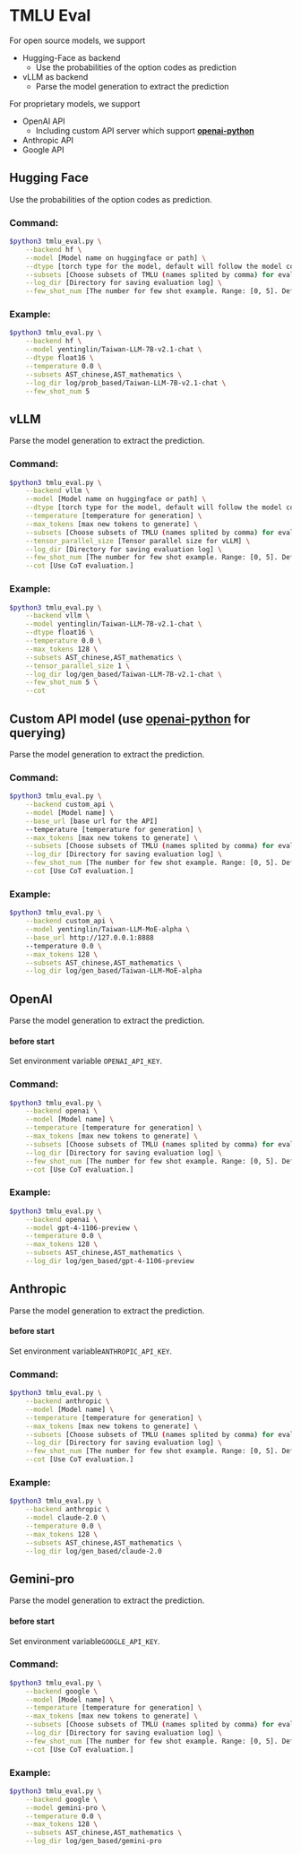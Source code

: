 # TMLU Eval

For open source models, we support 

* Hugging-Face as backend 
  * Use the probabilities of the option codes as prediction
* vLLM as backend
  * Parse the model generation to extract the prediction

For proprietary models, we support

* OpenAI API
  * Including custom API server which support **[openai-python](https://github.com/openai/openai-python)**
* Anthropic API
* Google API

## Hugging Face

Use the probabilities of the option codes as prediction.

### Command:

```bash
$python3 tmlu_eval.py \
	--backend hf \
	--model [Model name on huggingface or path] \
	--dtype [torch type for the model, default will follow the model config] \
	--subsets [Choose subsets of TMLU (names splited by comma) for evalutaion. Default is 'ALL'] \
	--log_dir [Directory for saving evaluation log] \
	--few_shot_num [The number for few shot example. Range: [0, 5]. Default is 5.]
```

### Example:

```bash
$python3 tmlu_eval.py \
	--backend hf \
	--model yentinglin/Taiwan-LLM-7B-v2.1-chat \
	--dtype float16 \
	--temperature 0.0 \
	--subsets AST_chinese,AST_mathematics \
	--log_dir log/prob_based/Taiwan-LLM-7B-v2.1-chat \
	--few_shot_num 5
```

## vLLM

Parse the model generation to extract the prediction.

### Command:

```bash
$python3 tmlu_eval.py \
	--backend vllm \
	--model [Model name on huggingface or path] \
	--dtype [torch type for the model, default will follow the model config] \
	--temperature [temperature for generation] \
	--max_tokens [max new tokens to generate] \
	--subsets [Choose subsets of TMLU (names splited by comma) for evalutaion. Default is 'ALL']  \
	--tensor_parallel_size [Tensor parallel size for vLLM] \
	--log_dir [Directory for saving evaluation log] \
	--few_shot_num [The number for few shot example. Range: [0, 5]. Default is 5.] \
	--cot [Use CoT evaluation.]
```

### Example:

```bash
$python3 tmlu_eval.py \
	--backend vllm \
	--model yentinglin/Taiwan-LLM-7B-v2.1-chat \
	--dtype float16 \
	--temperature 0.0 \
	--max_tokens 128 \
	--subsets AST_chinese,AST_mathematics \
	--tensor_parallel_size 1 \
	--log_dir log/gen_based/Taiwan-LLM-7B-v2.1-chat \
	--few_shot_num 5 \
	--cot
```

## Custom API model (use **[openai-python](https://github.com/openai/openai-python)** for querying)

Parse the model generation to extract the prediction.

### Command:

```bash
$python3 tmlu_eval.py \
	--backend custom_api \
	--model [Model name] \
	--base_url [base url for the API]
	--temperature [temperature for generation] \
	--max_tokens [max new tokens to generate] \
	--subsets [Choose subsets of TMLU (names splited by comma) for evalutaion. Default is 'ALL'] \
	--log_dir [Directory for saving evaluation log] \
	--few_shot_num [The number for few shot example. Range: [0, 5]. Default is 5.] \
	--cot [Use CoT evaluation.]
```

### Example:

```bash
$python3 tmlu_eval.py \
	--backend custom_api \
	--model yentinglin/Taiwan-LLM-MoE-alpha \
	--base_url http://127.0.0.1:8888
	--temperature 0.0 \
	--max_tokens 128 \
	--subsets AST_chinese,AST_mathematics \
	--log_dir log/gen_based/Taiwan-LLM-MoE-alpha
```

## OpenAI

Parse the model generation to extract the prediction.

#### before start

Set environment variable `OPENAI_API_KEY`.

### Command:

```bash
$python3 tmlu_eval.py \
	--backend openai \
	--model [Model name] \
	--temperature [temperature for generation] \
	--max_tokens [max new tokens to generate] \
	--subsets [Choose subsets of TMLU (names splited by comma) for evalutaion. Default is 'ALL'] \
	--log_dir [Directory for saving evaluation log] \
	--few_shot_num [The number for few shot example. Range: [0, 5]. Default is 5.] \
	--cot [Use CoT evaluation.]
```

### Example:

```bash
$python3 tmlu_eval.py \
	--backend openai \
	--model gpt-4-1106-preview \
	--temperature 0.0 \
	--max_tokens 128 \
	--subsets AST_chinese,AST_mathematics \
	--log_dir log/gen_based/gpt-4-1106-preview
```

## Anthropic

Parse the model generation to extract the prediction.

#### before start

Set environment variable`ANTHROPIC_API_KEY`.

### Command:

```bash
$python3 tmlu_eval.py \
	--backend anthropic \
	--model [Model name] \
	--temperature [temperature for generation] \
	--max_tokens [max new tokens to generate] \
	--subsets [Choose subsets of TMLU (names splited by comma) for evalutaion. Default is 'ALL'] \
	--log_dir [Directory for saving evaluation log] \
	--few_shot_num [The number for few shot example. Range: [0, 5]. Default is 5.] \
	--cot [Use CoT evaluation.]
```

### Example:

```bash
$python3 tmlu_eval.py \
	--backend anthropic \
	--model claude-2.0 \
	--temperature 0.0 \
	--max_tokens 128 \
	--subsets AST_chinese,AST_mathematics \
	--log_dir log/gen_based/claude-2.0
```

## Gemini-pro

Parse the model generation to extract the prediction.

#### before start

Set environment variable`GOOGLE_API_KEY`.

### Command:

```bash
$python3 tmlu_eval.py \
	--backend google \
	--model [Model name] \
	--temperature [temperature for generation] \
	--max_tokens [max new tokens to generate] \
	--subsets [Choose subsets of TMLU (names splited by comma) for evalutaion. Default is 'ALL'] \
	--log_dir [Directory for saving evaluation log] \
	--few_shot_num [The number for few shot example. Range: [0, 5]. Default is 5.] \
	--cot [Use CoT evaluation.]
```

### Example:

```bash
$python3 tmlu_eval.py \
	--backend google \
	--model gemini-pro \
	--temperature 0.0 \
	--max_tokens 128 \
	--subsets AST_chinese,AST_mathematics \
	--log_dir log/gen_based/gemini-pro
```